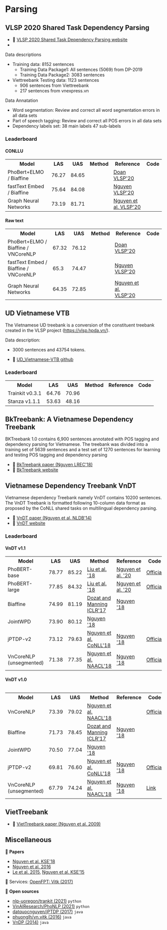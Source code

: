 # Parsing

## VLSP 2020 Shared Task Dependency Parsing

* :link: [VLSP 2020 Shared Task Dependency Parsing website](https://vlsp.org.vn/vlsp2020/eval/udp)
* 
Data descriptions

* Training data: 8152 sentences
  * Training Data Package1: All sentences (5069) from DP-2019
  * Training Data Package2: 3083 sentences
* Viettreebank Testing data: 1123 sentences
  * 906 sentences from Viettreebank
  * 217 sentences from vnexpress.vn

Data Annatation

* Word segmentation: Review and correct all word segmentation errors in all data sets
* Part of speech tagging: Review and correct all POS errors in all data sets
* Dependency labels set: 38 main labels 47 sub-labels

### Leaderboard

#### CONLLU

<table>
  <tr>
    <th>Model</th>
    <th>LAS</th>
    <th>UAS</th>
    <th>Method</th>
    <th>Reference</th>
    <th>Code</th>
  </tr>
  <tr>
    <td>PhoBert+ELMO / Biaffine</td>
    <td>76.27</td>
    <td>84.65</td>
    <td></td>
    <td><a href="https://drive.google.com/file/d/19fWjeVfKUB-oVQv57OydrFOFpckwhJ6N/view?usp=sharing">Doan VLSP'20</a></td>
    <td></td>
  </tr>
  <tr>
    <td>fastText Embed / Biaffine</td>
    <td>75.64</td>
    <td>84.08</td>
    <td></td>
    <td><a href="https://drive.google.com/file/d/1BtQYQfS-LivnkFgIlG3i95o7qxOOG0eZ/view?usp=sharing">Nguyen VLSP'20</a></td>
    <td></td>
  </tr>
   <tr>
    <td>Graph Neural Networks</td>
    <td>73.19</td>
    <td>81.71</td>
    <td></td>
    <td><a href="https://drive.google.com/file/d/1Aegu_F6qpIm5SE8b_FANtMFzGDoeXgM_/view?usp=sharing">Nguyen et al. VLSP'20</a></td>
    <td></td>
  </tr>
</table>

#### Raw text

<table>
  <tr>
    <th>Model</th>
    <th>LAS</th>
    <th>UAS</th>
    <th>Method</th>
    <th>Reference</th>
    <th>Code</th>
  </tr>
  <tr>
    <td>PhoBert+ELMO / Biaffine / VNCoreNLP</td>
    <td>67.32</td>
    <td>76.12</td>
    <td></td>
    <td><a href="https://drive.google.com/file/d/19fWjeVfKUB-oVQv57OydrFOFpckwhJ6N/view?usp=sharing">Doan VLSP'20</a></td>
    <td></td>
  </tr>
  <tr>
    <td>fastText Embed / Biaffine / VNCoreNLP</td>
    <td>65.3</td>
    <td>74.47</td>
    <td></td>
    <td><a href="https://drive.google.com/file/d/1BtQYQfS-LivnkFgIlG3i95o7qxOOG0eZ/view?usp=sharing">Nguyen VLSP'20</a></td>
    <td></td>
  </tr>
   <tr>
    <td>Graph Neural Networks</td>
    <td>64.35</td>
    <td>72.85</td>
    <td></td>
    <td><a href="https://drive.google.com/file/d/1Aegu_F6qpIm5SE8b_FANtMFzGDoeXgM_/view?usp=sharing">Nguyen et al. VLSP'20</a></td>
    <td></td>
  </tr>
</table>

## UD Vietnamese VTB

The Vietnamese UD treebank is a conversion of the constituent treebank created in the VLSP project (https://vlsp.hpda.vn/).

Data description:

* 3000 sentences and 43754 tokens.

* :link: [UD_Vietnamese-VTB github](https://github.com/UniversalDependencies/UD_Vietnamese-VTB)

### Leaderboard

<table>
  <tr>
    <th>Model</th>
    <th>LAS</th>
    <th>UAS</th>
    <th>Method</th>
    <th>Reference</th>
    <th>Code</th>
  </tr>
  <tr>
    <td>Trainkit v0.3.1</td>
    <td>64.76</td>
    <td>70.96</td>
    <td></td>
    <td></td>
    <td></td>
  </tr>
  <tr>
    <td>Stanza v1.1.1</td>
    <td>53.63</td>
    <td>48.16</td>
    <td></td>
    <td></td>
    <td></td>
  </tr>
</table>

## BkTreebank: A Vietnamese Dependency Treebank

BKTreebank 1.0 contains 6,900 sentences annotated with POS tagging and dependency parsing for Vietnamese. The treebank was divided into a training set of 5639 sentences and a test set of 1270 sentences for learning and testing POS tagging and dependency parsing

* :scroll: [BkTreebank paper (Nguyen LREC'18)](https://arxiv.org/pdf/1710.05519.pdf)
* :link: [BkTreebank website](http://is.hust.edu.vn/~hieunk/bktreebank/)

## Vietnamese Dependency Treebank VnDT

Vietnamese dependency Treebank namely VnDT contains 10200 sentences. The VnDT Treebank is formatted following 10-column data format as proposed by the CoNLL shared tasks on multilingual dependency parsing.

* :scroll: [VnDT paper (Nguyen et al. NLDB'14)](https://people.eng.unimelb.edu.au/dqnguyen/resources/NLDB2014.pdf)
* :link: [VnDT website](http://vndp.sourceforge.net/)

### Leaderboard
#### VnDT v1.1

<table>
  <tr>
    <th>Model</th>
    <th>LAS</th>
    <th>UAS</th>
    <th>Method</th>
    <th>Reference</th>
    <th>Code</th>
  </tr>
  <tr>
    <td>PhoBERT-base</td>
    <td>78.77</td>
    <td>85.22</td>
    <td><a href="https://arxiv.org/abs/1907.11692">Liu et al. '18</a></td>
    <td><a href="https://arxiv.org/abs/2003.00744">Nguyen et al. '20</td>
    <td><a href="https://github.com/VinAIResearch/PhoBERT">Official</a></td>
  </tr>
    <tr>
    <td>PhoBERT-large</td>
    <td>77.85</td>
    <td>84.32</td>
    <td><a href="https://arxiv.org/abs/1907.11692">Liu et al. '18</a></td>
    <td><a href="https://arxiv.org/abs/2003.00744">Nguyen et al. '20</td>
    <td><a href="https://github.com/VinAIResearch/PhoBERT">Official</a></td>
  </tr>
    <tr>
    <td>Biaffine</td>
    <td>74.99</td>
    <td>81.19</td>
    <td><a href="https://arxiv.org/abs/1611.01734">Dozat and Manning ICLR'17</a></td>
    <td><a href="https://arxiv.org/pdf/1812.11459.pdf">Nguyen '18</td>
    <td></td>
  </tr>
  </tr>
    <tr>
    <td>JointWPD</td>
    <td>73.90</td>
    <td>80.12</td>
    <td><a href="https://arxiv.org/pdf/1812.11459.pdf">Nguyen '18</a></td>
    <td></td>
    <td></td>
  </tr>
  </tr>
    <tr>
    <td>jPTDP-v2</td>
    <td>73.12</td>
    <td>79.63</td>
    <td><a href="https://www.aclweb.org/anthology/K18-2008/">Nguyen et al. CoNLL'18</a></td>
    <td><a href="https://arxiv.org/pdf/1812.11459.pdf">Nguyen '18</td>
    <td><a href="https://github.com/datquocnguyen/jPTDP">Official</a></td>
  </tr>
  </tr>
    <tr>
    <td>VnCoreNLP (unsegmented)</td>
    <td>71.38</td>
    <td>77.35</td>
    <td><a href="https://www.aclweb.org/anthology/N18-5012/">Nguyen et al. NAACL'18</a></td>
    <td><a href="https://arxiv.org/pdf/1812.11459.pdf">Nguyen '18</td>
    <td><a href="https://github.com/vncorenlp/VnCoreNLP">Official</a></td>
  </tr>
</table>
<table>
  
#### VnDT v1.0

<table>
  <tr>
    <th>Model</th>
    <th>LAS</th>
    <th>UAS</th>
    <th>Method</th>
    <th>Reference</th>
    <th>Code</th>
  </tr>
  <tr>
    <td>VnCoreNLP</td>
    <td>73.39</td>
    <td>79.02</td>
    <td><a href="http://aclweb.org/anthology/N18-5012">Nguyen et al. NAACL'18</a></td>
    <td></td>
    <td><a href="https://github.com/vncorenlp/VnCoreNLP">Official</a></td>
  </tr>
  <tr>
    <td>Biaffine</td>
    <td>71.73</td>
    <td>78.45</td>
    <td><a href="https://arxiv.org/pdf/1611.01734.pdf">Dozat and Manning ICLR'17</a></td>
    <td><a href="https://arxiv.org/pdf/1812.11459.pdf">Nguyen '18</a></td>
    <td></td>
  </tr>
  <tr>
    <td>JointWPD</td>
    <td>70.50</td>
    <td>77.04</td>
    <td><a href="https://arxiv.org/pdf/1812.11459.pdf">Nguyen '18</a></td>
    <td></td>
    <td></td>
  </tr>
  <tr>
    <td>jPTDP-v2</td>
    <td>69.81</td>
    <td>76.60</td>
    <td><a href="http://www.aclweb.org/anthology/K18-2008">Nguyen et al. CoNLL'18</a></td>
    <td><a href="https://arxiv.org/pdf/1812.11459.pdf">Nguyen '18</a></td>
    <td><a href="https://github.com/datquocnguyen/jPTDP">Official</a></td>
  </tr> 
  <tr>
    <td>VnCoreNLP (unsegmented)</td>
    <td>67.79</td>
    <td>74.24</td>
    <td><a href="http://aclweb.org/anthology/N18-5012">Nguyen et al. NAACL'18</a></td>
    <td><a href="https://arxiv.org/pdf/1812.11459.pdf">Nguyen '18</a></td>
    <td><a href="https://github.com/vncorenlp/VnCoreNLP">Link</a></td>
  </tr>
</table>

## VietTreebank

* :scroll: [VietTreebank paper (Nguyen et al. 2009)](http://citeseerx.ist.psu.edu/viewdoc/download?doi=10.1.1.164.6770&rep=rep1&type=pdf)

## Miscellaneous

:scroll: **Papers**

* [Nguyen et al. KSE'18](https://drive.google.com/file/d/1NSJTaGUlbj_IOh7OU3_A_R172v772dvi/view?usp=sharing)
* [Nguyen et al. 2016](https://ieeexplore.ieee.org/document/7758049/)
* [Le et al. 2015](https://link.springer.com/chapter/10.1007/978-3-319-25660-3_22), [Nguyen et al. KSE'15](https://ieeexplore.ieee.org/document/7371762/)

:dizzy: Services: [OpenFPT: Vitk (2017)](http://doc.openfpt.vn/#vitk)

:file_folder: **Open sources**

* [nlp-uoregon/trankit (2021)](https://github.com/nlp-uoregon/trankit) `python`
* [VinAIResearch/PhoNLP (2021)](https://github.com/VinAIResearch/PhoNLP) `python`
* [datquocnguyen/jPTDP (2017)](https://github.com/datquocnguyen/jPTDP) `java`
* [phuonglh/vn.vitk (2016)](https://github.com/phuonglh/vn.vitk) `java`
* [VnDP (2014)](http://vndp.sourceforge.net/) `java`
